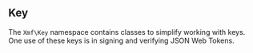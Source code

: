 ## Key

The `Xmf\Key` namespace contains classes to simplify working with keys. One use of these keys is
in signing and verifying JSON Web Tokens.

